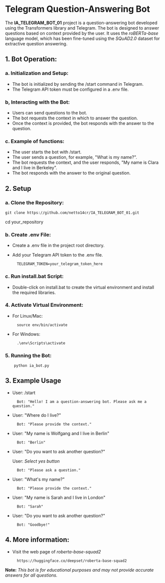 
# Telegram Question-Answering Bot

The **IA_TELEGRAM_BOT_01** project is a question-answering bot developed using the Transformers library and Telegram. The bot is designed to answer questions based on context provided by the user. It uses the *roBERTa-base* language model, which has been fine-tuned using the *SQuAD2.0* dataset for extractive question answering.


## 1. Bot Operation:

### a. Initialization and Setup:

- The bot is initialized by sending the /start command in Telegram.
- The Telegram API token must be configured in a .env file.

### b, Interacting with the Bot:

- Users can send questions to the bot.
- The bot requests the context in which to answer the question.
- Once the context is provided, the bot responds with the answer to the question.

### c. Example of functions:

- The user starts the bot with /start.
- The user sends a question, for example, "What is my name?".
- The bot requests the context, and the user responds, "My name is  Clara and I live in Berkeley".
- The bot responds with the answer to the original question.

## 2. Setup

### a. Clone the Repository:

    git clone https://github.com/netto14cr/IA_TELEGRAM_BOT_01.git
cd your_repository

### b. Create .env File:

- Create a .env file in the project root directory.
- Add your Telegram API token to the .env file.

        TELEGRAM_TOKEN=your_telegram_token_here

### c. Run install.bat Script:
- Double-click on install.bat to create the virtual environment and install the required libraries.

### 4. Activate Virtual Environment:

- For Linux/Mac:

        source env/bin/activate
    
- For Windows:

        .\env\Scripts\activate

### 5. Running the Bot:
        python ia_bot.py


## 3. Example Usage

- User: /start

        Bot: "Hello! I am a question-answering bot. Please ask me a question."

- User: "Where do I live?"

        Bot: "Please provide the context."

- User: "My name is Wolfgang and I live in Berlin"

        Bot: "Berlin"

- User: "Do you want to ask another question?"

    User: *Select yes button*

        Bot: "Please ask a question."
- User: "What's my name?"

        Bot: "Please provide the context."
- User: "My name is Sarah and I live in London"

        Bot: "Sarah"
- User: "Do you want to ask another question?"

        Bot: "Goodbye!"

## 4. More information:

- Visit the web page of *roberta-base-squad2*
    
        https://huggingface.co/deepset/roberta-base-squad2


**Note:** *This bot is for educational purposes and may not provide accurate answers for all questions.*

